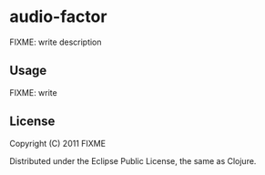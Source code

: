 # audio-factor

FIXME: write description

## Usage

FIXME: write

## License

Copyright (C) 2011 FIXME

Distributed under the Eclipse Public License, the same as Clojure.
